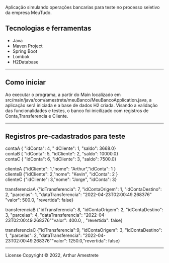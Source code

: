 Aplicação simulando operações bancarias para teste no processo seletivo da empresa MeuTudo.

<h2>Tecnologias e ferramentas</h2>
  
<ul>
<li>Java</li> 
<li>Maven Project</li> 
 <li>Spring Boot</li>
<li>Lombok</li>
<li>H2Database</li>
</ul>

<hr>

<h2>Como iniciar</h2>

  Ao executar o programa, a partir do Main localizado em src/main/java/com/amestrete/meuBanco/MeuBancoApplication.java, a aplicação
será iniciada e a base de dados H2 criada.
  Visando a validação das funcionalidades e testes, o banco foi inicilizado com registros de Conta,Transferencia e Cliente.


<hr>

<h2>Registros pre-cadastrados para teste</h2>

contaA { "idConta": 4, " dCliente": 1, "saldo": 3668.0}<br>
contaB { "idConta": 5, "idCliente": 2, "saldo": 10000.0}<br>
contaC { "idConta": 6, "idCliente": 3, "saldo": 7500.0}<br>

clienteA  {"idCliente": 1,"nome": "Arthur","idConta":  1 }<br>
clienteB  {"idCliente": 2,"nome": "Kevin", "idConta":  2 }<br>
clienteC  {"idCliente": 3,"nome": "Jorge", "idConta":  3}<Br>
  
transferenciaA {"idTransferencia": 7, "idContaOrigem": 1, "idContaDestino": 2, "parcelas": 1,
                "dataTransferencia": "2022-04-23T02:00:49.268376" "valor": 500.0, "revertida": false}

transferenciaB {"idTransferencia": 8, "idContaOrigem": 2, "idContaDestino": 3, "parcelas": 4, 
                "dataTransferencia": "2022-04-23T02:00:49.268376""valor": 400.0, , "revertida": false}
  
transferenciaC  {"idTransferencia":9, "idContaOrigem": 3, "idContaDestino": 1, "parcelas": 2, 
                "dataTransferencia": "2022-04-23T02:00:49.268376""valor": 1250.0,"revertida":  false}

<hr>
License
Copyright © 2022, Arthur Amestrete
